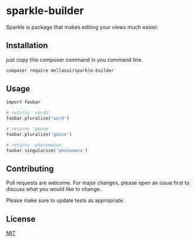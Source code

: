 # sparkle-builder

Sparkle is package that makes editing your views much easier.

## Installation

just copy this composer command in you command line.

```bash
composer require mellaoui/sparkle-builder
```

## Usage

```php
import foobar

# returns 'words'
foobar.pluralize('word')

# returns 'geese'
foobar.pluralize('goose')

# returns 'phenomenon'
foobar.singularize('phenomena')
```

## Contributing

Pull requests are welcome. For major changes, please open an issue first
to discuss what you would like to change.

Please make sure to update tests as appropriate.

## License

[MIT](https://choosealicense.com/licenses/mit/)